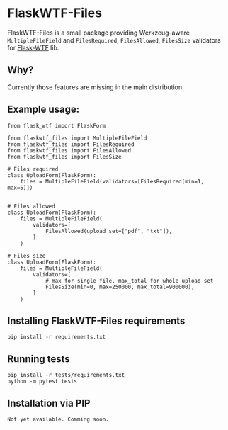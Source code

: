 # FlaskWTF-Files
FlaskWTF-Files is a small package providing Werkzeug-aware ``MultipleFileField``
and ``FilesRequired``, ``FilesAllowed``, ``FilesSize`` validators for [Flask-WTF](https://github.com/wtforms/flask-wtf) lib.


## Why?
Currently those features are missing in the main distribution.

## Example usage:
```
from flask_wtf import FlaskForm

from flaskwtf_files import MultipleFileField
from flaskwtf_files import FilesRequired
from flaskwtf_files import FilesAllowed
from flaskwtf_files import FilesSize

# Files required
class UploadForm(FlaskForm):
    files = MultipleFileField(validators=[FilesRequired(min=1, max=5)])


# Files allowed
class UploadForm(FlaskForm):
    files = MultipleFileField(
        validators=[
            FilesAllowed(upload_set=["pdf", "txt"]),
        ]
    )

# Files size
class UploadForm(FlaskForm):
    files = MultipleFileField(
        validators=[
            # max for single file, max_total for whole upload set
            FilesSize(min=0, max=250000, max_total=900000),
        ]
    )
```

## Installing FlaskWTF-Files requirements
```
pip install -r requirements.txt
```

## Running tests
```
pip install -r tests/requirements.txt
python -m pytest tests
```

## Installation via PIP
```
Not yet available. Comming soon.
```
